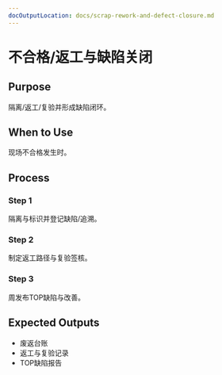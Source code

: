 ```yaml
---
docOutputLocation: docs/scrap-rework-and-defect-closure.md
---
```


# 不合格/返工与缺陷关闭

## Purpose

隔离/返工/复验并形成缺陷闭环。

## When to Use

现场不合格发生时。

## Process

### Step 1

隔离与标识并登记缺陷/追溯。

### Step 2

制定返工路径与复验签核。

### Step 3

周发布TOP缺陷与改善。

## Expected Outputs

- 废返台账
- 返工与复验记录
- TOP缺陷报告
